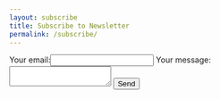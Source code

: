 ```yaml
---
layout: subscribe
title: Subscribe to Newsletter
permalink: /subscribe/
---
```

<!-- modify this form HTML and place wherever you want your form -->
<form action="https://formspree.io/f/xqkvandb" method="POST">
  <label>Your email:<input type="email" name="email"></label>
  <label>Your message:<textarea name="message"></textarea></label>
  <!-- your other form fields go here -->
  <button type="submit">Send</button>
</form>